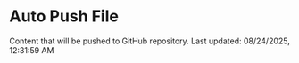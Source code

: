 # Auto Push File

Content that will be pushed to GitHub repository.
Last updated: 08/24/2025, 12:31:59 AM